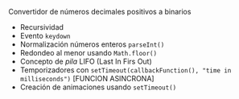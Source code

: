 Convertidor de números decimales positivos a binarios

* Recursividad
* Evento `keydown`
* Normalización números enteros `parseInt()`
* Redondeo al menor usando `Math.floor()`
* Concepto de _pila_ LIFO (Last In Firs Out)
* Temporizadores con `setTimeout(callbackFunction(), "time in milliseconds")` [FUNCION ASINCRONA]
* Creación de animaciones usando `setTimeout()`
